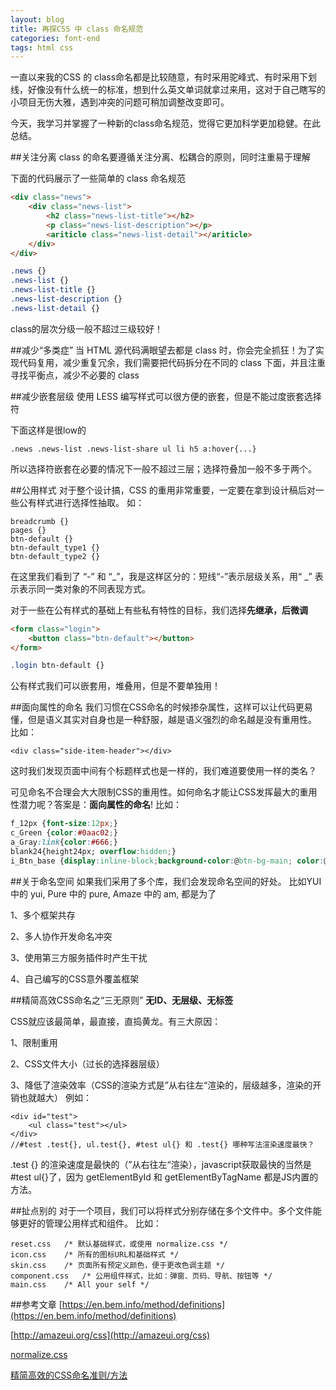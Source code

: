 ```yaml
---
layout: blog
title: 再探CSS 中 class 命名规范
categories: font-end
tags: html css
---
```

一直以来我的CSS 的 class命名都是比较随意，有时采用驼峰式、有时采用下划线，好像没有什么统一的标准，想到什么英文单词就拿过来用，这对于自己瞎写的小项目无伤大雅，遇到冲突的问题可稍加调整改变即可。

今天，我学习并掌握了一种新的class命名规范，觉得它更加科学更加稳健。在此总结。

##关注分离
class 的命名要遵循关注分离、松耦合的原则，同时注重易于理解

下面的代码展示了一些简单的 class 命名规范
```html
<div class="news">
	<div class="news-list">
		<h2 class="news-list-title"></h2>
		<p class="news-list-description"></p>
		<ariticle class="news-list-detail"></ariticle>
	</div>
</div>
```

```css
.news {}
.news-list {}
.news-list-title {}
.news-list-description {}
.news-list-detail {}
```
class的层次分级一般不超过三级较好！

##减少“多类症”
当 HTML 源代码满眼望去都是 class 时，你会完全抓狂！为了实现代码复用，减少重复冗余，我们需要把代码拆分在不同的 class 下面，并且注重寻找平衡点，减少不必要的 class

##减少嵌套层级
使用 LESS 编写样式可以很方便的嵌套，但是不能过度嵌套选择符

下面这样是很low的
```
.news .news-list .news-list-share ul li h5 a:hover{...}
```
所以选择符嵌套在必要的情况下一般不超过三层；选择符叠加一般不多于两个。

##公用样式
对于整个设计搞，CSS 的重用非常重要，一定要在拿到设计稿后对一些公有样式进行选择性抽取。
如：
```
breadcrumb {}
pages {}
btn-default {}
btn-default_type1 {}
btn-default_type2 {}
```
在这里我们看到了 “-” 和 “_”，我是这样区分的：短线“-”表示层级关系，用“ _” 表示表示同一类对象的不同表现方式。

对于一些在公有样式的基础上有些私有特性的目标，我们选择**先继承，后微调**

```html
<form class="login">
	<button class="btn-default"></button>	
</form>
```
```css
.login btn-default {}
```
公有样式我们可以嵌套用，堆叠用，但是不要单独用！

##面向属性的命名
我们习惯在CSS命名的时候掺杂属性，这样可以让代码更易懂，但是语义其实对自身也是一种舒服，越是语义强烈的命名越是没有重用性。
比如：
```
<div class="side-item-header"></div>
```
这时我们发现页面中间有个标题样式也是一样的，我们难道要使用一样的类名？

可见命名不合理会大大限制CSS的重用性。如何命名才能让CSS发挥最大的重用性潜力呢？答案是：**面向属性的命名**!
比如：
```css
f_12px {font-size:12px;}
c_Green {color:#0aac02;}
a_Gray:link{color:#666;}
blank24{height24px; overflow:hidden;}
i_Btn_base {display:inline-block;background-color:@btn-bg-main; color:@btn-color;height:32px;}
```

##关于命名空间
如果我们采用了多个库，我们会发现命名空间的好处。
比如YUI中的 yui, Pure 中的 pure, Amaze 中的 am, 都是为了

1、多个框架共存

2、多人协作开发命名冲突

3、使用第三方服务插件时产生干扰

4、自己编写的CSS意外覆盖框架

##精简高效CSS命名之“三无原则”
**无ID、无层级、无标签**

CSS就应该最简单，最直接，直捣黄龙。有三大原因：

1、限制重用

2、CSS文件大小（过长的选择器层级）

3、降低了渲染效率（CSS的渲染方式是”从右往左“渲染的，层级越多，渲染的开销也就越大）
例如：
```
<div id="test">
	<ul class="test"></ul>
</div>
//#test .test{}, ul.test{}, #test ul{} 和 .test{} 哪种写法渲染速度最快？
```
.test {} 的渲染速度是最快的（”从右往左“渲染），javascript获取最快的当然是 #test ul{}了，因为 getElementById 和 getElementByTagName 都是JS内置的方法。

##扯点别的
对于一个项目，我们可以将样式分别存储在多个文件中。多个文件能够更好的管理公用样式和组件。
比如：
```
reset.css 	/* 默认基础样式，或使用 normalize.css */
icon.css 	/* 所有的图标URL和基础样式 */
skin.css 	/* 页面所有预定义颜色，便于更改色调主题 */
component.css 	/* 公用组件样式，比如：弹窗、页码、导航、按钮等 */
main.css 	/* All your self */
```

##参考文章
[https://en.bem.info/method/definitions](https://en.bem.info/method/definitions)

[http://amazeui.org/css](http://amazeui.org/css)

[normalize.css](http://necolas.github.io/normalize.css/)

[精简高效的CSS命名准则/方法](http://www.zhangxinxu.com/wordpress/2010/09/%E7%B2%BE%E7%AE%80%E9%AB%98%E6%95%88%E7%9A%84css%E5%91%BD%E5%90%8D%E5%87%86%E5%88%99%E6%96%B9%E6%B3%95/)